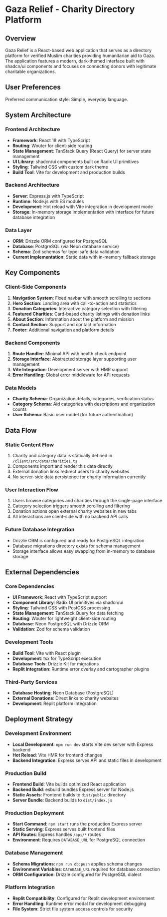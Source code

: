 # Gaza Relief - Charity Directory Platform

## Overview
Gaza Relief is a React-based web application that serves as a directory platform for verified Muslim charities providing humanitarian aid to Gaza. The application features a modern, dark-themed interface built with shadcn/ui components and focuses on connecting donors with legitimate charitable organizations.

## User Preferences
Preferred communication style: Simple, everyday language.

## System Architecture

### Frontend Architecture
- **Framework**: React 18 with TypeScript
- **Routing**: Wouter for client-side routing
- **State Management**: TanStack Query (React Query) for server state management
- **UI Library**: shadcn/ui components built on Radix UI primitives
- **Styling**: Tailwind CSS with custom dark theme
- **Build Tool**: Vite for development and production builds

### Backend Architecture
- **Server**: Express.js with TypeScript
- **Runtime**: Node.js with ES modules
- **Development**: Hot reload with Vite integration in development mode
- **Storage**: In-memory storage implementation with interface for future database integration

### Data Layer
- **ORM**: Drizzle ORM configured for PostgreSQL
- **Database**: PostgreSQL (via Neon database service)
- **Schema**: Zod schemas for type-safe data validation
- **Current Implementation**: Static data with in-memory fallback storage

## Key Components

### Client-Side Components
1. **Navigation System**: Fixed navbar with smooth scrolling to sections
2. **Hero Section**: Landing area with call-to-action and statistics
3. **Donation Categories**: Interactive category selection with filtering
4. **Featured Charities**: Card-based charity listings with donation links
5. **About Section**: Information about the platform and mission
6. **Contact Section**: Support and contact information
7. **Footer**: Additional navigation and platform details

### Backend Components
1. **Route Handler**: Minimal API with health check endpoint
2. **Storage Interface**: Abstracted storage layer supporting user management
3. **Vite Integration**: Development server with HMR support
4. **Error Handling**: Global error middleware for API requests

### Data Models
- **Charity Schema**: Organization details, categories, verification status
- **Category Schema**: Aid categories with descriptions and organization counts
- **User Schema**: Basic user model (for future authentication)

## Data Flow

### Static Content Flow
1. Charity and category data is statically defined in `/client/src/data/charities.ts`
2. Components import and render this data directly
3. External donation links redirect users to charity websites
4. No server-side data persistence for charity information currently

### User Interaction Flow
1. Users browse categories and charities through the single-page interface
2. Category selection triggers smooth scrolling and filtering
3. Donation actions open external charity websites in new tabs
4. All interactions are client-side with no backend API calls

### Future Database Integration
- Drizzle ORM is configured and ready for PostgreSQL integration
- Database migrations directory exists for schema management
- Storage interface allows easy swapping from in-memory to database storage

## External Dependencies

### Core Dependencies
- **UI Framework**: React with TypeScript support
- **Component Library**: Radix UI primitives via shadcn/ui
- **Styling**: Tailwind CSS with PostCSS processing
- **State Management**: TanStack Query for data fetching
- **Routing**: Wouter for lightweight client-side routing
- **Database**: Neon PostgreSQL with Drizzle ORM
- **Validation**: Zod for schema validation

### Development Tools
- **Build Tool**: Vite with React plugin
- **Development**: tsx for TypeScript execution
- **Database Tools**: Drizzle Kit for migrations
- **Replit Integration**: Runtime error overlay and cartographer plugins

### Third-Party Services
- **Database Hosting**: Neon Database (PostgreSQL)
- **External Donations**: Direct links to charity websites
- **Development**: Replit platform integration

## Deployment Strategy

### Development Environment
- **Local Development**: `npm run dev` starts Vite dev server with Express backend
- **Hot Reload**: Vite HMR for frontend changes
- **Backend Integration**: Express serves API and static files in development

### Production Build
- **Frontend Build**: Vite builds optimized React application
- **Backend Build**: esbuild bundles Express server for Node.js
- **Static Assets**: Frontend builds to `dist/public` directory
- **Server Bundle**: Backend builds to `dist/index.js`

### Production Deployment
- **Start Command**: `npm start` runs the production Express server
- **Static Serving**: Express serves built frontend files
- **API Routes**: Express handles `/api/*` routes
- **Environment**: Requires `DATABASE_URL` for PostgreSQL connection

### Database Management
- **Schema Migrations**: `npm run db:push` applies schema changes
- **Environment Variables**: `DATABASE_URL` required for database connection
- **ORM Configuration**: Drizzle configured for PostgreSQL dialect

### Platform Integration
- **Replit Compatibility**: Configured for Replit development environment
- **Error Handling**: Runtime error modal for development debugging
- **File System**: Strict file system access controls for security